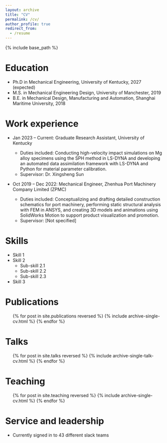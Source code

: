 ```yaml
---
layout: archive
title: "CV"
permalink: /cv/
author_profile: true
redirect_from:
  - /resume
---
```


{% include base_path %}

Education
======
* Ph.D in Mechanical Engineering, University of Kentucky, 2027 (expected)
* M.S. in Mechanical Engineering Design, University of Manchester, 2019
* B.E. in Mechanical Design, Manufacturing and Automation, Shanghai Maritime University, 2018

Work experience
======
* Jan 2023 – Current: Graduate Research Assistant, University of Kentucky  
  * Duties included: Conducting high-velocity impact simulations on Mg alloy specimens using the SPH method in LS-DYNA and developing an automated data assimilation framework with LS-DYNA and Python for material parameter calibration.  
  * Supervisor: Dr. Xingsheng Sun

* Oct 2019 – Dec 2022: Mechanical Engineer, Zhenhua Port Machinery Company Limited (ZPMC)  
  * Duties included: Conceptualizing and drafting detailed construction schematics for port machinery, performing static structural analysis with FEM in ANSYS, and creating 3D models and animations using SolidWorks Motion to support product visualization and promotion.  
  * Supervisor: [Not specified]
  
Skills
======
* Skill 1
* Skill 2
  * Sub-skill 2.1
  * Sub-skill 2.2
  * Sub-skill 2.3
* Skill 3

Publications
======
  <ul>{% for post in site.publications reversed %}
    {% include archive-single-cv.html %}
  {% endfor %}</ul>
  
Talks
======
  <ul>{% for post in site.talks reversed %}
    {% include archive-single-talk-cv.html  %}
  {% endfor %}</ul>
  
Teaching
======
  <ul>{% for post in site.teaching reversed %}
    {% include archive-single-cv.html %}
  {% endfor %}</ul>
  
Service and leadership
======
* Currently signed in to 43 different slack teams

